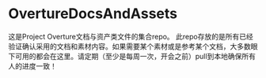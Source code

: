 # OvertureDocsAndAssets
这是Project Overture文档与资产类文件的集合repo。
此repo存放的是所有已经验证确认采用的文档和素材内容。如果需要某个素材或是参考某个文档，大多数眼下可用的都会在这里。请定期（至少是每周一次，开会之前）pull到本地确保所有人的进度一致！
